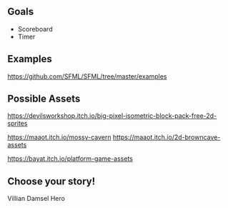 ## Goals
 - Scoreboard
 - Timer

## Examples
https://github.com/SFML/SFML/tree/master/examples

## Possible Assets

https://devilsworkshop.itch.io/big-pixel-isometric-block-pack-free-2d-sprites

https://maaot.itch.io/mossy-cavern
https://maaot.itch.io/2d-browncave-assets

https://bayat.itch.io/platform-game-assets

Choose your story!
------------------
Villian
Damsel
Hero
